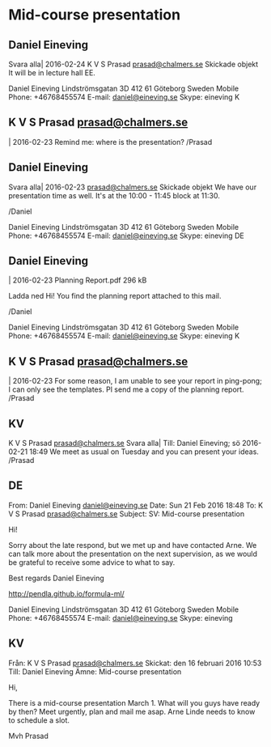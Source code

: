 # Mid-course presentation

## Daniel Eineving
   Svara alla|
2016-02-24
K V S Prasad <prasad@chalmers.se> 
Skickade objekt
It will be in lecture hall EE.


 
Daniel Eineving
Lindströmsgatan 3D
412 61 Göteborg
Sweden
Mobile Phone: +46768455574
E-mail: daniel@eineving.se
Skype: eineving
K
## K V S Prasad <prasad@chalmers.se>
 |
2016-02-23
Remind me: where is the presentation?
/Prasad
 


## Daniel Eineving
   Svara alla|
2016-02-23
prasad@chalmers.se 
Skickade objekt
We have our presentation time as well. It's at the 10:00 - 11:45 block at 11:30.

/Daniel


 
Daniel Eineving
Lindströmsgatan 3D
412 61 Göteborg
Sweden
Mobile Phone: +46768455574
E-mail: daniel@eineving.se
Skype: eineving
DE

## Daniel Eineving
  |
2016-02-23
Planning Report.pdf
296 kB

 Ladda ned 
Hi!
You find the planning report attached to this mail.

/Daniel


 
Daniel Eineving
Lindströmsgatan 3D
412 61 Göteborg
Sweden
Mobile Phone: +46768455574
E-mail: daniel@eineving.se
Skype: eineving
K

## K V S Prasad <prasad@chalmers.se>
 |
2016-02-23
For some reason, I am unable to see your report in ping-pong; I can only see the templates.  Pl send me a copy of the planning report.
/Prasad
 
 
## KV
K V S Prasad <prasad@chalmers.se>
 Svara alla|
Till:
Daniel Eineving; sö 2016-02-21 18:49
We meet as usual on Tuesday and you can present your ideas.
/Prasad


## DE
From: Daniel Eineving <daniel@eineving.se>
Date: Sun 21 Feb 2016 18:48
To: K V S Prasad <prasad@chalmers.se>
Subject: SV: Mid-course presentation

Hi!

Sorry about the late respond, but we met up and have contacted Arne. We can talk more about the presentation on the next supervision, as we would be grateful to receive some advice to what to say.

Best regards
Daniel Eineving

http://pendla.github.io/formula-ml/


Daniel Eineving
Lindströmsgatan 3D
412 61 Göteborg
Sweden
Mobile Phone: +46768455574
E-mail: daniel@eineving.se
Skype: eineving

## KV

Från: K V S Prasad <prasad@chalmers.se>
Skickat: den 16 februari 2016 10:53
Till: Daniel Eineving
Ämne: Mid-course presentation
 
Hi,

There is a mid-course presentation March 1.   What will you guys have ready by then?  Meet urgently, plan and mail me asap.  Arne Linde needs to know to schedule a slot.

Mvh
Prasad